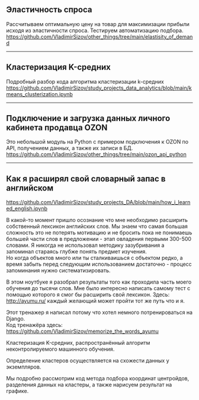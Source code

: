 ## Эластичность спроса
Рассчитываем оптимальную цену на товар для максимизации прибыли исходя из эластичности спроса.
Тестируем автоматизацию подбора.
https://github.com/VladimirSizov/other_things/tree/main/elastisity_of_demand

<hr>

## Кластеризация K-средних
Подробный разбор кода алгоритма кластеризации k-средних
https://github.com/VladimirSizov/study_projects_data_analytics/blob/main/kmeans_clusterization.ipynb

<hr>

## Подключение и загрузка данных личного кабинета продавца OZON
Это небольшой модуль на Python с примером подключения к OZON по API, получением данных, а также их записи в БД.  
https://github.com/VladimirSizov/other_things/tree/main/ozon_api_python
<hr>

## Как я расширял свой словарный запас в английском 
https://github.com/VladimirSizov/study_projects_DA/blob/main/how_i_learned_english.ipynb

В какой-то момент пришло осознание что мне необходимо расширить собственный лексикон английских слов.
Мы знаем что самая большая сложность это не потерять мотивацию и не бросить пока не понимаешь большей части слов в предложении - этап овладения первыми 300-500 словами.
Я никогда не использовал методику зазубривания а запоминал стараясь глубже понять предмет изучения.  
Но когда объектов много или ты сталкиваишься с объектом редко, а время забыть перед следующим использованием достаточно - процесс запоминания нужно систематизировать.

В этом ноутбуке я разобрал результаты того как проходила часть моего обучения до тысячи слов.
Мне было интересно написать самому тест с помощью которого я смог бы расширить свой лексикон.
Здесь: http://ayumu.ru/  каждый желающий может пройти тот же путь что и я.

Этот тренажер я написал потому что хотел немного потренироваться на Django.  
Код тренажёра здесь: https://github.com/VladimirSizov/memorize_the_words_ayumu



Кластеризация K-средних, распространённый алгоритм неконтролируемого машинного обучения.

Определение кластеров осуществляется на схожести данных у экземпляров.

Мы подробно рассмотрим код метода подбора координат центройдов, разделения данных на кластеры, а также нарисуем результат на графике.
